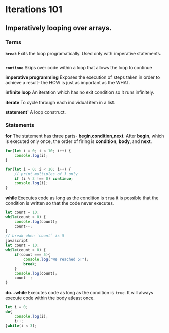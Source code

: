 # Iterations 101
## Imperatively looping over arrays.

### Terms

**`break`**
Exits the loop programatically. Used only with imperative statements.
```javascript

```



**`continue`**
Skips over code within a loop that allows the loop to continue



**imperative programming**
Exposes the execution of steps taken in order to achieve a result- the HOW is just as important as the WHAT.



**infinite loop**
An iteration which has no exit condition so it runs infinitely.



**iterate**
To cycle through each individual item in a list.



**statement'**
A loop construct.

### Statements

**for**
The statement has three parts- __begin__,__condition__,__next__. After __begin__, which is executed only once, the order of firing is __condition__, __body__, and __next__.

```javascript
for(let i = 0; i < 10; i++) {
    console.log(i);
}
```
```javascript
for(let i = 0; i < 10; i++) {
    // print multiples of 3 only
    if (i % 3 !== 0) continue;
    console.log(i);
}
```

**while**
Executes code as long as the condition is `true` it is possible that the condition is written so that the code never executes.
```javascript
let count = 10;
while(count > 0) {
    console.log(count);
    count--;
}
// break when `count` is 5
javascript
let count = 10;
while(count > 0) {
    if(count === 5){
        console.log("We reached 5!");
        break;
    }
    console.log(count);
    count--;
}
```
**do...while**
Executes code as long as the condition is `true`. It will always execute code within the body atleast once.

```javascript
let i = 0;
do{
    console.log(i);
    i++;
}while(i < 3);
```

